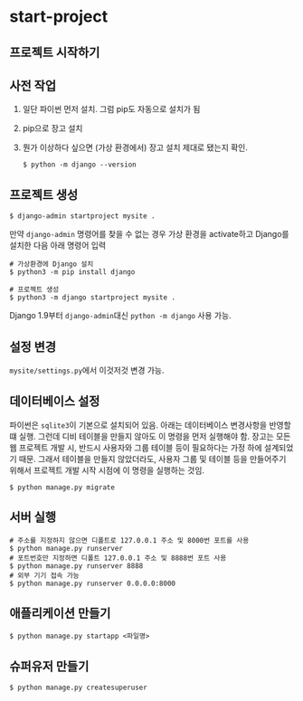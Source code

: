# start-project

## 프로젝트 시작하기

## 사전 작업

1. 일단 파이썬 먼저 설치. 그럼 pip도 자동으로 설치가 됨
2. pip으로 장고 설치
3. 뭔가 이상하다 싶으면 \(가상 환경에서\) 장고 설치 제대로 됐는지 확인. 

   ```text
   $ python -m django --version
   ```

## 프로젝트 생성

```text
$ django-admin startproject mysite .
```

만약 `django-admin` 명령어를 찾을 수 없는 경우 가상 환경을 activate하고 Django를 설치한 다음 아래 명령어 입력

```text
# 가상환경에 Django 설치
$ python3 -m pip install django

# 프로젝트 생성
$ python3 -m django startproject mysite .
```

Django 1.9부터 `django-admin`대신 `python -m django` 사용 가능.

## 설정 변경

`mysite/settings.py`에서 이것저것 변경 가능.

## 데이터베이스 설정

파이썬은 `sqlite3`이 기본으로 설치되어 있음. 아래는 데이터베이스 변경사항을 반영할 떄 실행. 그런데 디비 테이블을 만들지 않아도 이 명령을 먼저 실행해야 함. 장고는 모든 웹 프로젝트 개발 시, 반드시 사용자와 그룹 테이블 등이 필요하다는 가정 하에 설계되었기 때문. 그래서 테이블을 만들지 않았더라도, 사용자 그룹 및 테이블 등을 만들어주기 위해서 프로젝트 개발 시작 시점에 이 명령을 실행하는 것임.

```text
$ python manage.py migrate
```

## 서버 실행

```text
# 주소를 지정하지 않으면 디폴트로 127.0.0.1 주소 및 8000번 포트를 사용
$ python manage.py runserver
# 포트번호만 지정하면 디폴트 127.0.0.1 주소 및 8888번 포트 사용
$ python manage.py runserver 8888
# 외부 기기 접속 가능
$ python manage.py runserver 0.0.0.0:8000
```

## 애플리케이션 만들기

```text
$ python manage.py startapp <파일명>
```

## 슈퍼유저 만들기

```text
$ python manage.py createsuperuser
```


